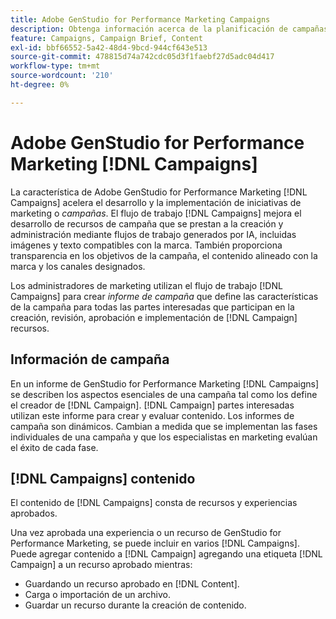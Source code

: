 ```yaml
---
title: Adobe GenStudio for Performance Marketing Campaigns
description: Obtenga información acerca de la planificación de campañas centralizadas y la creación de instrucciones de Campaign.
feature: Campaigns, Campaign Brief, Content
exl-id: bbf66552-5a42-48d4-9bcd-944cf643e513
source-git-commit: 478815d74a742cdc05d3f1faebf27d5adc04d417
workflow-type: tm+mt
source-wordcount: '210'
ht-degree: 0%

---
```


# Adobe GenStudio for Performance Marketing [!DNL Campaigns]

La característica de Adobe GenStudio for Performance Marketing [!DNL Campaigns] acelera el desarrollo y la implementación de iniciativas de marketing o _campañas_. El flujo de trabajo [!DNL Campaigns] mejora el desarrollo de recursos de campaña que se prestan a la creación y administración mediante flujos de trabajo generados por IA, incluidas imágenes y texto compatibles con la marca. También proporciona transparencia en los objetivos de la campaña, el contenido alineado con la marca y los canales designados.

Los administradores de marketing utilizan el flujo de trabajo [!DNL Campaigns] para crear _informe de campaña_ que define las características de la campaña para todas las partes interesadas que participan en la creación, revisión, aprobación e implementación de [!DNL Campaign] recursos.

## Información de campaña

En un informe de GenStudio for Performance Marketing [!DNL Campaigns] se describen los aspectos esenciales de una campaña tal como los define el creador de [!DNL Campaign]. [!DNL Campaign] partes interesadas utilizan este informe para crear y evaluar contenido. Los informes de campaña son dinámicos. Cambian a medida que se implementan las fases individuales de una campaña y que los especialistas en marketing evalúan el éxito de cada fase.

## [!DNL Campaigns] contenido

El contenido de [!DNL Campaigns] consta de recursos y experiencias aprobados.

Una vez aprobada una experiencia o un recurso de GenStudio for Performance Marketing, se puede incluir en varios [!DNL Campaigns]. Puede agregar contenido a [!DNL Campaign] agregando una etiqueta [!DNL Campaign] a un recurso aprobado mientras:

* Guardando un recurso aprobado en [!DNL Content].
* Carga o importación de un archivo.
* Guardar un recurso durante la creación de contenido.
